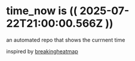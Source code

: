 # time_now is (( 2025-07-22T21:00:00.566Z ))

an automated repo that shows the currnent time

inspired by [breakingheatmap](https://github.com/breakingheatmap/breakingheatmap)